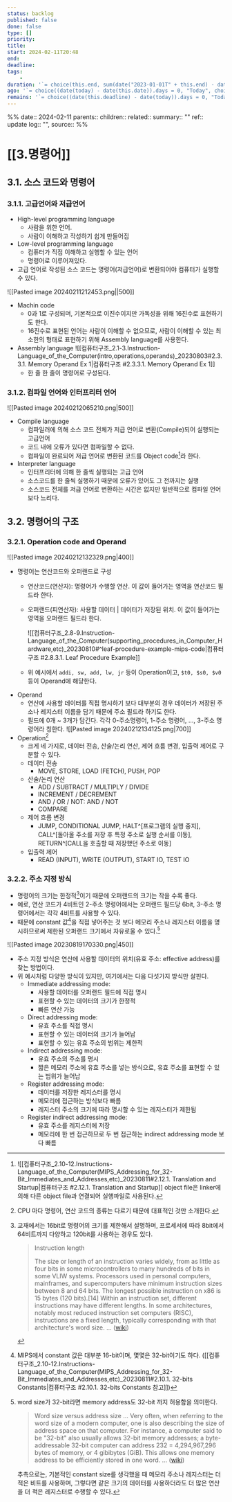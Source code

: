 ```yaml
---
status: backlog
published: false
done: false
type: []
priority: 
title: 
start: 2024-02-11T20:48
end: 
deadline: 
tags:
    -
duration: '`= choice(this.end, sum(date("2023-01-01T" + this.end) - date("2023-01-01T" + this.start)), "not finished")`'
ago: '`= choice((date(today) - date(this.date)).days = 0, "Today", choice((date(today) - date(this.date)).days >= 365, regexreplace(string(date(today) - date(this.date)), "\D\d?\d?", "") + " years ago", choice((date(today) - date(this.date)).days >= 31, regexreplace(string(date(today) - date(this.date)), "\D\d?d?", "") + " months ago", choice((date(today) - date(this.date)).days > 6, regexreplace(string(date(today) - date(this.date)), "\D\d?d?", "") + " weeks ago", choice((date(today) - date(this.date)).days > 1, regexreplace(string(date(today) - date(this.date)), "\D\d?d?", "") + " days ago", choice((date(today) - date(this.date)).days = 1, "yesterday", choice((date(today) - date(this.date)).days = -1, "by tomorrow", regexreplace(string(date(this.date) - date(today)), "\D\d?\d?", "") + " days later")))))))`'
remains: '`= choice((date(this.deadline) - date(today)).days = 0, "Today", choice((date(this.deadline) - date(today)).days >= 365, regexreplace(string(date(this.deadline) - date(today)), "\D\d?\d?", "") + " years remain", choice((date(this.deadline) - date(today)).days >= 31, regexreplace(string(date(this.deadline) - date(today)), "\D\d?d?", "") + " months remain", choice((date(this.deadline) - date(today)).days > 6, regexreplace(string(date(this.deadline) - date(today)), "\D\d?d?", "") + " weeks remain", choice((date(this.deadline) - date(today)).days > 1, regexreplace(string(date(this.deadline) - date(today)), "\D\d?d?", "") + " days remain", choice((date(this.deadline) - date(today)).days = 1, "tomorrow", regexreplace(string(date(today) - date(this.deadline)), "\D\d?\d?", "") + " past deadline"))))))`'
---
```


%%
date:: 2024-02-11
parents::
children:: 
related:: 
summary:: ""
ref:: 
update log:: "",
source:: 
%%

# [[3.명령어]]

## 3.1. 소스 코드와 명령어

### 3.1.1. 고급언어와 저급언어

- High-level programming language
    - 사람을 위한 언어.
    - 사람이 이해하고 작성하기 쉽게 만들어짐
- Low-level programming language
    - 컴퓨터가 직접 이해하고 실행할 수 있는 언어
    - 명령어로 이루어져있다.
- 고급 언어로 작성된 소스 코드는 명령어(저급언어)로 변환되어야 컴퓨터가 실행할 수 있다.

![[Pasted image 20240211212453.png||500]]

- Machin code
    - 0과 1로 구성되며, 기본적으로 이진수이지만 가독성을 위해 16진수로 표현하기도 한다.
    - 16진수로 표현된 언어는 사람이 이해할 수 없으므로, 사람이 이해할 수 있는 최소한의 형태로 표현하기 위해 Assembly language를 사용한다.
- Assembly language
    ![[컴퓨터구조_2.1-3.Instruction-Language_of_the_Computer(intro,operations,operands)_20230803#2.3.3.1. Memory Operand Ex 1|컴퓨터구조 #2.3.3.1. Memory Operand Ex 1]]
    - 한 줄 한 줄이 명령어로 구성된다.

### 3.1.2. 컴파일 언어와 인터프리터 언어

![[Pasted image 20240212065210.png|500]]

- Compile language
    - 컴파일러에 의해 소스 코드 전체가 저급 언어로 변환(Compile)되어 실행되는 고급언어
    - 코드 내에 오류가 있다면 컴파일할 수 없다.
    - 컴파일이 완료되어 저급 언어로 변환된 코드를 Object code[^compile-process-with-object-code]라 한다.
- Interpreter language
    - 인터프리터에 의해 한 줄씩 실행되는 고급 언어
    - 소스코드를 한 줄씩 실행하기 때문에 오류가 있어도 그 전까지는 실행
    - 소스코드 전체를 저급 언어로 변환하는 시간은 없지만 일반적으로 컴파일 언어보다 느리다.

## 3.2. 명령어의 구조

### 3.2.1. Operation code and Operand

 ![[Pasted image 20240212132329.png|400]]

 - 명령어는 연산코드와 오퍼랜드로 구성
     - 연산코드(연산자): 명령어가 수행할 연산. 이 값이 들어가는 영역을 연산코드 필드라 한다.
     - 오퍼랜드(피연산자): 사용할 데이터 | 데이터가 저장된 위치. 이 값이 들어가는 영역을 오퍼랜드 필드라 한다.
        
        ![[컴퓨터구조_2.8-9.Instruction-Language_of_the_Computer(supporting_procedures_in_Computer_Hardware,etc)_20230810#^leaf-procedure-example-mips-code|컴퓨터구조 #2.8.3.1. Leaf Procedure Example]]
    
    - 위 예시에서 `addi, sw, add, lw, jr` 등이 Operation이고, `$t0, $s0, $v0` 등이 Operand에 해당한다.
- Operand
    - 연산에 사용할 데이터를 직접 명시하기 보다 대부분의 경우 데이터가 저장된 주소나 레지스터 이름을 담기 때문에 주소 필드라 하기도 한다.
    - 필드에 0개 ~ 3개가 담긴다. 각각 0-주소명령어,  1-주소 명령어, ..., 3-주소 명령어라 칭한다.
        ![[Pasted image 20240212134125.png|700]]
- Operation[^operation-code-different-from-each-cpu]
    - 크게 네 가지로, 데이터 전송, 산술/논리 연산, 제어 흐름 변경, 입출력 제어로 구분할 수 있다.
    - 데이터 전송
        - MOVE, STORE, LOAD (FETCH), PUSH, POP
    - 산술/논리 연산
        - ADD / SUBTRACT / MULTIPLY / DIVIDE
        - INCREMENT / DECREMENT
        - AND / OR / NOT: AND / NOT
        - COMPARE
    - 제어 흐름 변경
        - JUMP, CONDITIONAL JUMP, HALT^[프로그램의 실행 중지], CALL^[돌아올 주소를 저장 후 특정 주소로 실행 순서를 이동], RETURN^[CALL을 호출할 때 저장했던 주소로 이동]
    - 입출력 제어
        - READ (INPUT), WRITE (OUTPUT), START IO, TEST IO

### 3.2.2. 주소 지정 방식

- 명령어의 크기는 한정적[^limited-length-of-instruction]이기 때문에 오퍼랜드의 크기는 작을 수록 좋다.
- 예로, 연산 코드가 4비트인 2-주소 명령어에서는 오퍼랜드 필드당 6bit, 3-주소 명령어에서는 각각 4비트를 사용할 수 있다.
- 때문에 constant 값[^constant-in-mips]을 직접 넣어주는 것 보다 메모리 주소나 레지스터 이름을 명시하므로써 제한된 오퍼랜드 크기에서 자유로울 수 있다.[^limited-operand-size-and-address-size]

![[Pasted image 20230819170330.png|450]]

- 주소 지정 방식은 연산에 사용할 데이터의 위치(유효 주소: effective address)를 찾는 방법이다.
- 위 예시처럼 다양한 방식이 있지만, 여기에서는 다음 다섯가지 방식만 살핀다.
    - Immediate addressing mode:
        - 사용할 데이터를 오퍼랜드 필드에 직접 명시
        - 표현할 수 있는 데이터의 크기가 한정적
        - 빠른 연산 가능
    - Direct addressing mode:
        - 유효 주소를 직접 명시
        - 표현할 수 있는 데이터의 크기가 늘어남
        - 표현할 수 있는 유효 주소의 범위는 제한적
    - Indirect addressing mode:
        - 유효 주소의 주소를 명시
        - 짧은 메모리 주소에 유효 주소를 넣는 방식으로, 유효 주소를 표현할 수 있는 범위가 늘어남
    - Register addressing mode:
        - 데이터를 저장한 레지스터를 명시
        - 메모리에 접근하는 방식보다 빠름
        - 레지스터 주소의 크기에 따라 명시할 수 있는 레지스터가 제한됨
    - Register indirect addressing mode:
        - 유효 주소를 레지스터에 저장
        - 메모리에 한 번 접근하므로 두 번 접근하는 indirect addressing mode 보다 빠름


[^compile-process-with-object-code]: 
    ![[컴퓨터구조_2.10-12.Instructions-Language_of_the_Computer(MIPS_Addressing_for_32-Bit_Immediates_and_Addresses,etc)_20230811#2.12.1. Translation and Startup|컴퓨터구조 #2.12.1. Translation and Startup]]
    object file은 linker에 의해 다른 object file과 연결되어 실행파일로 사용된다.
[^operation-code-different-from-each-cpu]: CPU 마다 명령어, 연산 코드의 종류는 다르기 때문에 대표적인 것만 소개한다.
[^limited-length-of-instruction]: 교재에서는 16bit로 명령어의 크기를 제한해서 설명하며, 프로세서에 따라 8bit에서 64비트까지 다양하고 120bit를 사용하는 경우도 있다.
    >Instruction length
    >
    >The size or length of an instruction varies widely, from as little as four bits in some microcontrollers to many hundreds of bits in some VLIW systems. Processors used in personal computers, mainframes, and supercomputers have minimum instruction sizes between 8 and 64 bits. The longest possible instruction on x86 is 15 bytes (120 bits).[14] Within an instruction set, different instructions may have different lengths. In some architectures, notably most reduced instruction set computers (RISC), instructions are a fixed length, typically corresponding with that architecture's word size. ... ([wiki](https://en.wikipedia.org/wiki/Instruction_set_architecture))
[^constant-in-mips]: MIPS에서 constant 값은 대부분 16-bit이며, 몇몇은 32-bit이기도 하다. ([[컴퓨터구조_2.10-12.Instructions-Language_of_the_Computer(MIPS_Addressing_for_32-Bit_Immediates_and_Addresses,etc)_20230811#2.10.1. 32-bits Constants|컴퓨터구조 #2.10.1. 32-bits Constants 참고]])
[^limited-operand-size-and-address-size]: word size가 32-bit라면 memory address도 32-bit 까지 허용함을 의미한다.
    >Word size versus address size
    >...
    >Very often, when referring to the word size of a modern computer, one is also describing the size of address space on that computer. For instance, a computer said to be "32-bit" also usually allows 32-bit memory addresses; a byte-addressable 32-bit computer can address 232 = 4,294,967,296 bytes of memory, or 4 gibibytes (GiB). This allows one memory address to be efficiently stored in one word.
    >... ([wiki](https://en.wikipedia.org/wiki/Memory_address))
    
    추측으로는, 기본적인 constant size를 생각했을 때 메모리 주소나 레지스터는 더 적은 비트를 사용하며, 그렇다면 같은 크기의 데이터를 사용하더라도 더 많은 연산을 더 적은 레지스터로 수행할 수 있다.